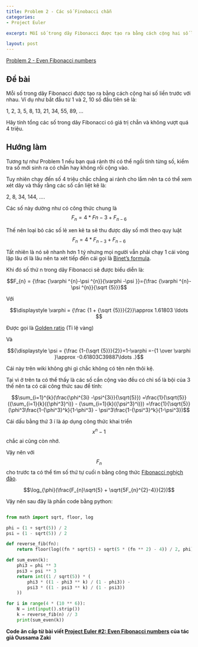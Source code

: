 ```yaml
---
title: Problem 2 - Các số Finobacci chẵn
categories:
- Project Euler

excerpt: Mỗi số trong dãy Fibonacci được tạo ra bằng cách cộng hai số liền trước với nhau. Ví dụ như bắt đầu từ 1 và 2, 10 số đầu tiên sẽ là 1, 2, 3, 5, 8, 13, 21, 34, 55, 89, ... Hãy tính tổng các số trong dãy Fibonacci có giá trị chẵn và không vượt quá 4 triệu.

layout: post
---
```


[Problem 2 - Even Fibonacci numbers](https://projecteuler.net/problem=2 "Problem 2 - Even Fibonacci numbers")

## Đề bài

Mỗi số trong dãy Fibonacci được tạo ra bằng cách cộng hai số liền trước với nhau. Ví dụ như bắt đầu từ 1 và 2, 10 số đầu tiên sẽ là:

1, 2, 3, 5, 8, 13, 21, 34, 55, 89, ...

Hãy tính tổng các số trong dãy Fibonacci có giá trị chẵn và không vượt quá 4 triệu.

## Hướng làm

Tương tự như Problem 1 nếu bạn quá rảnh thì có thể ngồi tính từng số, kiểm tra số mới sinh ra có chẵn hay không rồi cộng vào.

Tuy nhiên chạy đến số 4 triệu chắc chẳng ai rảnh cho lắm nên ta có thể xem xét dãy và thấy rằng các số cần liệt kê là:

2, 8, 34, 144, ....

Các số này dường như có công thức chung là $$F_n = 4 * F{n - 3} + F_{n - 6}$$

Thế nên loại bỏ các số lẻ xen kẽ ta sẽ thu được dãy số mới theo quy luật $$F_n = 4 * F_{n - 3} + F_{n - 6}$$

Tất nhiên là nó sẽ nhanh hơn 1 tý nhưng mọi người vẫn phải chạy 1 cái vòng lặp lâu ơi là lâu nên ta xét tiếp đến cái gọi là [Binet’s formula](https://en.wikipedia.org/wiki/Fibonacci_number#Relation_to_the_golden_ratio).

Khi đó số thứ n trong dãy Fibonacci sẽ được biểu diễn là:

$$F_{n} = {\frac {\varphi ^{n}-\psi ^{n}}{\varphi -\psi }}={\frac {\varphi ^{n}-\psi ^{n}}{\sqrt {5}}}$$

Với

$$\displaystyle \varphi = {\frac {1 + {\sqrt {5}}}{2}}\approx 1.61803 \ldots $$

Được gọi là [Golden ratio](https://en.wikipedia.org/wiki/Golden_ratio) (Tỉ lệ vàng)

Và

$${\displaystyle \psi = {\frac {1-{\sqrt {5}}}{2}}=1-\varphi =-{1 \over \varphi }\approx -0.61803C39887\ldots .}$$

Cái này trên wiki không ghi gì chắc không có tên nên thôi kệ.

Tại vì ở trên ta có thể thấy là các số cần cộng vào đều có chỉ số là bội của 3 thế nên ta có cái công thức sau để tính:

$$\sum_{i=1}^{k}(\frac{\phi^{3i} -\psi^{3i}}{\sqrt{5}}) =\frac{1}{\sqrt{5}}({\sum_{i=1}{k}({\phi^3}^i)} - {\sum_{i=1}{k}({\psi^3}^i)}) =\frac{1}{\sqrt{5}}(\phi^3\frac{1-{\phi^3}^k}{1-\phi^3} - \psi^3\frac{1-{\psi^3}^k}{1-\psi^3})$$

Cái dấu bằng thứ 3 í là áp dụng công thức khai triển $$x^n - 1$$ chắc ai cũng còn nhớ.

Vậy nên với $$F_n$$ cho trước ta có thể tìm số thứ tự cuối n bằng công thức [Fibonacci nghịch đảo](https://en.wikipedia.org/wiki/Fibonacci_number#Recognizing_Fibonacci_numbers).

$$\log_{\phi}(\frac{F_{n}\sqrt{5} + \sqrt{5F_{n}^{2}-4}}{2})$$

Vậy nên sau đây là phần code bằng python:

```python

from math import sqrt, floor, log

phi = (1 + sqrt(5)) / 2
psi = (1 - sqrt(5)) / 2

def reverse_fib(fn):
    return floor(log((fn * sqrt(5) + sqrt(5 * (fn ** 2) - 4)) / 2, phi))

def sum_even(k):
    phi3 = phi ** 3
    psi3 = psi ** 3
    return int((1 / sqrt(5)) * (
        phi3 * ((1 - phi3 ** k) / (1 - phi3)) -
        psi3 * ((1 - psi3 ** k) / (1 - psi3))
    ))

for i in range(4 * (10 ** 6)):
    N = int(input().strip())
    k = reverse_fib(n) // 3
    print(sum_even(k))
```

**Code ăn cắp từ bài viết [Project Euler #2: Even Fibonacci numbers](https://medium.com/@TheZaki/project-euler-2-even-fibonacci-numbers-2219e9438970) của tác giả Oussama Zaki**
